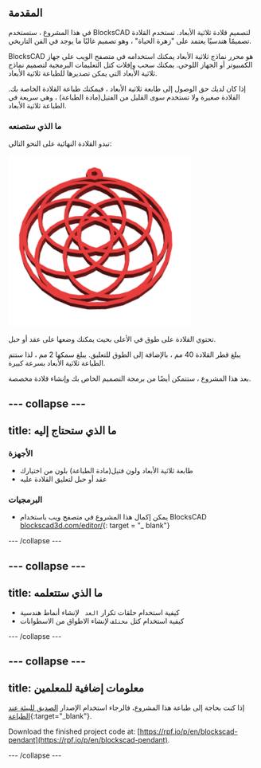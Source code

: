 ## المقدمة

في هذا المشروع ، ستستخدم BlocksCAD لتصميم قلادة ثلاثية الأبعاد. تستخدم القلادة تصميمًا هندسيًا يعتمد على "زهرة الحياة" ، وهو تصميم غالبًا ما يوجد في الفن التاريخي.

BlocksCAD هو محرر نماذج ثلاثية الأبعاد يمكنك استخدامه في متصفح الويب على جهاز الكمبيوتر أو الجهاز اللوحي. يمكنك سحب وإفلات كتل التعليمات البرمجية لتصميم نماذج ثلاثية الأبعاد التي يمكن تصديرها للطباعة ثلاثية الأبعاد.

إذا كان لديك حق الوصول إلى طابعة ثلاثية الأبعاد ، فيمكنك طباعة القلادة الخاصة بك. القلادة صغيرة ولا تستخدم سوى القليل من الفتيل(مادة الطباعة) ، وهي سريعة في الطباعة ثلاثية الأبعاد.

### ما الذي ستصنعه

تبدو القلادة النهائية على النحو التالي:

![لقطة الشاشة](images/pendant-finished.png)

تحتوي القلادة على طوق في الأعلى بحيث يمكنك وضعها على عقد أو حبل.

يبلغ قطر القلادة 40 مم ، بالإضافة إلى الطوق للتعليق. يبلغ سمكها 2 مم ، لذا ستتم الطباعة ثلاثية الأبعاد بسرعة كبيرة.

بعد هذا المشروع ، ستتمكن أيضًا من برمجة التصميم الخاص بك وإنشاء قلادة مخصصة.

--- collapse ---
---
title: ما الذي ستحتاج إليه
---

### الأجهزة

+ طابعة ثلاثية الأبعاد ولون فتيل(مادة الطباعة) بلون من اختيارك
+ عقد أو حبل لتعليق القلادة عليه

### البرمجيات

+ يمكن إكمال هذا المشروع في متصفح ويب باستخدام BlocksCAD [blockscad3d.com/editor/](https://www.blockscad3d.com/editor){: target = "_ blank"}

--- /collapse ---

--- collapse ---
---
title: ما الذي ستتعلمه
---

+ كيفية استخدام حلقات تكرار `العد ` لإنشاء أنماط هندسية
+ كيفية استخدام كتل `مختلف` لإنشاء الاطواق من الاسطوانات

--- /collapse ---

--- collapse ---
---
title: معلومات إضافية للمعلمين
---

إذا كنت بحاجة إلى طباعة هذا المشروع، فالرجاء استخدام الإصدار [الصديق للبيئة عند الطباعة](https://projects.raspberrypi.org/en/projects/blockscad-pendant/print){:target="_blank"}.

Download the finished project code at: [https://rpf.io/p/en/blockscad-pendant](https://rpf.io/p/en/blockscad-pendant).

--- /collapse ---
